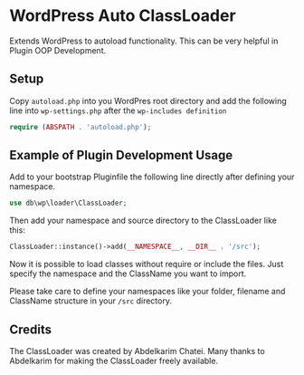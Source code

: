 # WordPress Auto ClassLoader

Extends WordPress to autoload functionality. This can be very helpful in Plugin OOP Development.

## Setup

Copy `autoload.php` into you WordPres root directory and add the following line into `wp-settings.php` after the `wp-includes definition`

``` php
require (ABSPATH . 'autoload.php');
```

## Example of Plugin Development Usage

Add to your bootstrap Pluginfile the following line directly after defining your namespace.

```php
use db\wp\loader\ClassLoader;
```

Then add your namespace and source directory to the ClassLoader like this:

```php
ClassLoader::instance()->add(__NAMESPACE__, __DIR__ . '/src');
```

Now it is possible to load classes without require or include the files. Just specify the namespace and the ClassName you want to import.

Please take care to define your namespaces like your folder, filename and ClassName structure in your `/src` directory.

## Credits

The ClassLoader was created by Abdelkarim Chatei. Many thanks to Abdelkarim for making the ClassLoader freely available.